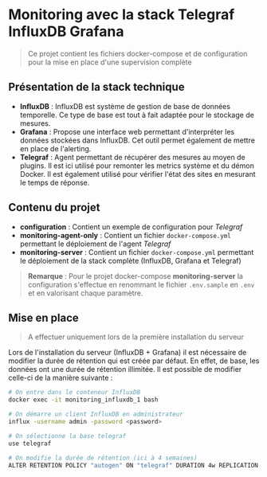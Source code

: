 # Monitoring avec la stack Telegraf InfluxDB Grafana

> Ce projet contient les fichiers docker-compose et de configuration pour la mise en place d'une supervision complète

## Présentation de la stack technique

- __InfluxDB__ : InfluxDB est système de gestion de base de données temporelle. Ce type de base est tout à fait adaptée pour le stockage de mesures.
- __Grafana__ : Propose une interface web permettant d'interpréter les données stockées dans InfluxDB. Cet outil permet également de mettre en place de l'alerting.
- __Telegraf__ : Agent permettant de récupérer des mesures au moyen de plugins. Il est ici utilisé pour remonter les metrics système et du démon Docker. Il est également utilisé pour vérifier l'état des sites en mesurant le temps de réponse.

## Contenu du projet

- __configuration__ : Contient un exemple de configuration pour _Telegraf_
- __monitoring-agent-only__ : Contient un fichier `docker-compose.yml` permettant le déploiement de l'agent _Telegraf_
- __monitoring-server__ : Contient un fichier `docker-compose.yml` permettant le déploiement de la stack complète (InfluxDB, Grafana et Telegraf)

> __Remarque__ : Pour le projet docker-compose __monitoring-server__ la configuration s'effectue en renommant le fichier `.env.sample` en `.env` et en valorisant chaque paramètre.

## Mise en place

> A effectuer uniquement lors de la première installation du serveur

Lors de l'installation du serveur (InfluxDB + Grafana) il est nécessaire de modifier la durée de rétention qui est créée par défaut. En effet, de base, les données ont une durée de rétention illimitée. Il est possible de modifier celle-ci de la manière suivante :

```bash
# On entre dans le conteneur InfluxDB
docker exec -it monitoring_influxdb_1 bash

# On démarre un client InfluxDB en administrateur
influx -username admin -password <password>

# On sélectionne la base telegraf
use telegraf

# On modifie la durée de rétention (ici à 4 semaines)
ALTER RETENTION POLICY "autogen" ON "telegraf" DURATION 4w REPLICATION 1
```